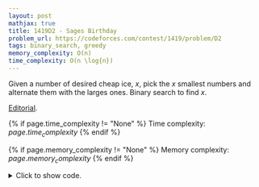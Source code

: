```yaml
---
layout: post
mathjax: true
title: 1419D2 - Sages Birthday
problem_url: https://codeforces.com/contest/1419/problem/D2
tags: binary_search, greedy
memory_complexity: O(n)
time_complexity: O(n \log{n})
---
```


Given a number of desired cheap ice, $x$, pick the $x$ smallest numbers and
alternate them with the larges ones. Binary search to find $x$.

[Editorial](https://codeforces.com/blog/entry/82817).


{% if page.time_complexity != "None" %}
Time complexity: ${{ page.time_complexity }}$
{% endif %}

{% if page.memory_complexity != "None" %}
Memory complexity: ${{ page.memory_complexity }}$
{% endif %}

<details>
<summary>
<p style="display:inline">Click to show code.</p>
</summary>
```cpp
{% raw %}
using namespace std;
using ll = long long;
using ii = pair<int, int>;
using vi = vector<int>;
int bs(int l, int r, function<bool(int)> p)
{
    while (l < r)
    {
        int m = l + (r - l + 1) / 2;
        if (p(m))
            l = m;
        else
            r = m - 1;
    }
    return l;
}
int solve(vi &a)
{
    int n = (int)(a).size();
    sort(begin(a), end(a));
    auto ok = [&a, n](int x) {
        for (int i = 0; i < x; i++)
        {
            int j = x - i - 1, l = n - i - 2, r = n - i - 1;
            if (!(a[l] > a[j] and a[j] < a[r]))
                return false;
        }
        return true;
    };
    int x = bs(0, (n - 1) / 2, ok);
    if (x == 0)
        return x;
    int i = n - 1;
    vi left(a.begin(), a.begin() + x), right(a.begin() + x, a.end());
    while (left.size())
    {
        a[i--] = right.back();
        right.pop_back();
        a[i--] = left.back();
        left.pop_back();
    }
    while (right.size())
    {
        a[i--] = right.back();
        right.pop_back();
    }
    return x;
}
int main(void)
{
    ios::sync_with_stdio(false), cin.tie(NULL);
    int n;
    cin >> n;
    vi a(n);
    for (auto &ai : a)
        cin >> ai;
    cout << solve(a) << endl;
    for (auto ai : a)
        cout << ai << " ";
    cout << endl;
    return 0;
}

{% endraw %}
```
</details>

